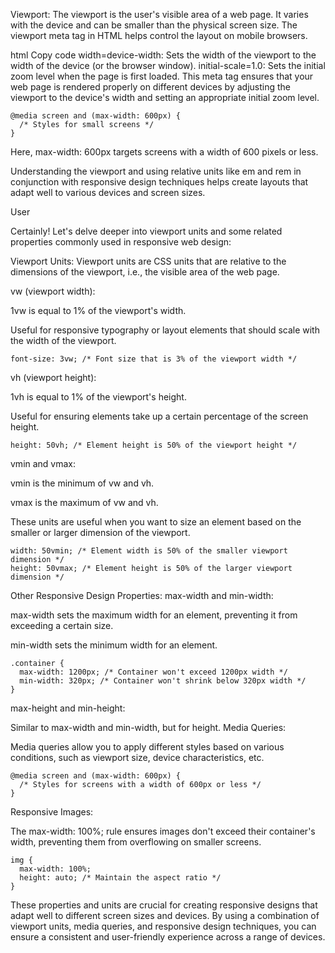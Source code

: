 Viewport:
The viewport is the user's visible area of a web page. It varies with the device and can be smaller than the physical screen size. The viewport meta tag in HTML helps control the layout on mobile browsers.

html
Copy code
<meta name="viewport" content="width=device-width, initial-scale=1.0">
width=device-width: Sets the width of the viewport to the width of the device (or the browser window).
initial-scale=1.0: Sets the initial zoom level when the page is first loaded.
This meta tag ensures that your web page is rendered properly on different devices by adjusting the viewport to the device's width and setting an appropriate initial zoom level.

```
@media screen and (max-width: 600px) {
  /* Styles for small screens */
}
```
Here, max-width: 600px targets screens with a width of 600 pixels or less.

Understanding the viewport and using relative units like em and rem in conjunction with responsive design techniques helps create layouts that adapt well to various devices and screen sizes.

User

Certainly! Let's delve deeper into viewport units and some related properties commonly used in responsive web design:

Viewport Units:
Viewport units are CSS units that are relative to the dimensions of the viewport, i.e., the visible area of the web page.

vw (viewport width):

1vw is equal to 1% of the viewport's width.

Useful for responsive typography or layout elements that should scale with the width of the viewport.

```
font-size: 3vw; /* Font size that is 3% of the viewport width */

```
vh (viewport height):

1vh is equal to 1% of the viewport's height.

Useful for ensuring elements take up a certain percentage of the screen height.

```
height: 50vh; /* Element height is 50% of the viewport height */
```
vmin and vmax:

vmin is the minimum of vw and vh.

vmax is the maximum of vw and vh.

These units are useful when you want to size an element based on the smaller or larger dimension of the viewport.

```
width: 50vmin; /* Element width is 50% of the smaller viewport dimension */
height: 50vmax; /* Element height is 50% of the larger viewport dimension */

```
Other Responsive Design Properties:
max-width and min-width:

max-width sets the maximum width for an element, preventing it from exceeding a certain size.

min-width sets the minimum width for an element.

```
.container {
  max-width: 1200px; /* Container won't exceed 1200px width */
  min-width: 320px; /* Container won't shrink below 320px width */
}
```
max-height and min-height:

Similar to max-width and min-width, but for height.
Media Queries:

Media queries allow you to apply different styles based on various conditions, such as viewport size, device characteristics, etc.

```
@media screen and (max-width: 600px) {
  /* Styles for screens with a width of 600px or less */
}

```
Responsive Images:

The max-width: 100%; rule ensures images don't exceed their container's width, preventing them from overflowing on smaller screens.

```
img {
  max-width: 100%;
  height: auto; /* Maintain the aspect ratio */
}
```
These properties and units are crucial for creating responsive designs that adapt well to different screen sizes and devices. By using a combination of viewport units, media queries, and responsive design techniques, you can ensure a consistent and user-friendly experience across a range of devices.
